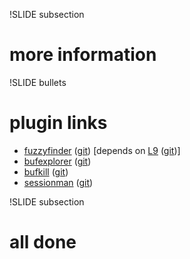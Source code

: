 !SLIDE subsection

# more information #

!SLIDE bullets

# plugin links

* [fuzzyfinder](http://www.vim.org/scripts/script.php?script_id=1984) ([git](https://github.com/vim-scripts/FuzzyFinder)) \[depends on [L9](http://www.vim.org/scripts/script.php?script_id=3252) ([git](https://github.com/vim-scripts/L9))\]
* [bufexplorer](http://www.vim.org/scripts/script.php?script_id=3252) ([git](https://github.com/vim-scripts/bufexplorer.zip))
* [bufkill](http://www.vim.org/scripts/script.php?script_id=1147) ([git](https://github.com/vim-scripts/bufkill.vim))
* [sessionman](http://www.vim.org/scripts/script.php?script_id=2010) ([git](https://github.com/vim-scripts/sessionman.vim))

!SLIDE subsection

# all done #
